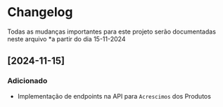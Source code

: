 # Changelog

Todas as mudanças importantes para este projeto serão documentadas neste arquivo *a partir do dia 15-11-2024

## [2024-11-15]

### Adicionado
- Implementação de endpoints na API para `Acrescimos` dos Produtos